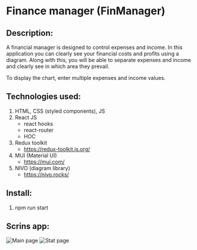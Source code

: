 # Finance manager (FinManager)

## Description:

A financial manager is designed to control expenses and income. In this application you can clearly see your financial costs and profits using a diagram.
Along with this, you will be able to separate expenses and income and clearly see in which area they prevail.

To display the chart, enter multiple expenses and income values.

## Technologies used:

1. HTML, CSS (styled components), JS
2. React JS
   - react hooks
   - react-router
   - HOC
3. Redux toolkit
   - https://redux-toolkit.js.org/
4. MUI (Material UI)
   - https://mui.com/
5. NIVO (diagram library)
   - https://nivo.rocks/

## Install:

1. npm run start

## Scrins app:

![Main page]()
![Stat page]()
